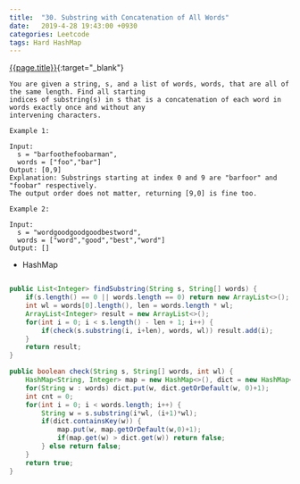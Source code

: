 ```yaml
---
title:  "30. Substring with Concatenation of All Words"
date:   2019-4-28 19:43:00 +0930
categories: Leetcode
tags: Hard HashMap
---
```


[{{page.title}}](https://leetcode.com/problems/substring-with-concatenation-of-all-words/){:target="_blank"}

    You are given a string, s, and a list of words, words, that are all of the same length. Find all starting
    indices of substring(s) in s that is a concatenation of each word in words exactly once and without any
    intervening characters.

    Example 1:

    Input:
      s = "barfoothefoobarman",
      words = ["foo","bar"]
    Output: [0,9]
    Explanation: Substrings starting at index 0 and 9 are "barfoor" and "foobar" respectively.
    The output order does not matter, returning [9,0] is fine too.

    Example 2:

    Input:
      s = "wordgoodgoodgoodbestword",
      words = ["word","good","best","word"]
    Output: []



* HashMap

```java

public List<Integer> findSubstring(String s, String[] words) {
    if(s.length() == 0 || words.length == 0) return new ArrayList<>();
    int wl = words[0].length(), len = words.length * wl;
    ArrayList<Integer> result = new ArrayList<>();
    for(int i = 0; i < s.length() - len + 1; i++) {
        if(check(s.substring(i, i+len), words, wl)) result.add(i);
    }
    return result;
}

public boolean check(String s, String[] words, int wl) {
    HashMap<String, Integer> map = new HashMap<>(), dict = new HashMap<>();
    for(String w : words) dict.put(w, dict.getOrDefault(w, 0)+1);
    int cnt = 0;
    for(int i = 0; i < words.length; i++) {
        String w = s.substring(i*wl, (i+1)*wl);
        if(dict.containsKey(w)) {
            map.put(w, map.getOrDefault(w,0)+1);
            if(map.get(w) > dict.get(w)) return false;
        } else return false;
    }
    return true;
}
```
